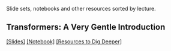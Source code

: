 Slide sets, notebooks and other resources sorted by lecture.
## **Transformers: A Very Gentle Introduction**
[[Slides]](https://github.com/a-tabaza/dsc-lectures/blob/main/transformers/transformers.pdf) [[Notebook]](https://github.com/a-tabaza/dsc-lectures/blob/main/transformers/transformers.ipynb) [[Resources to Dig Deeper]](https://github.com/a-tabaza/dsc-lectures/blob/main/transformers/README.md)
